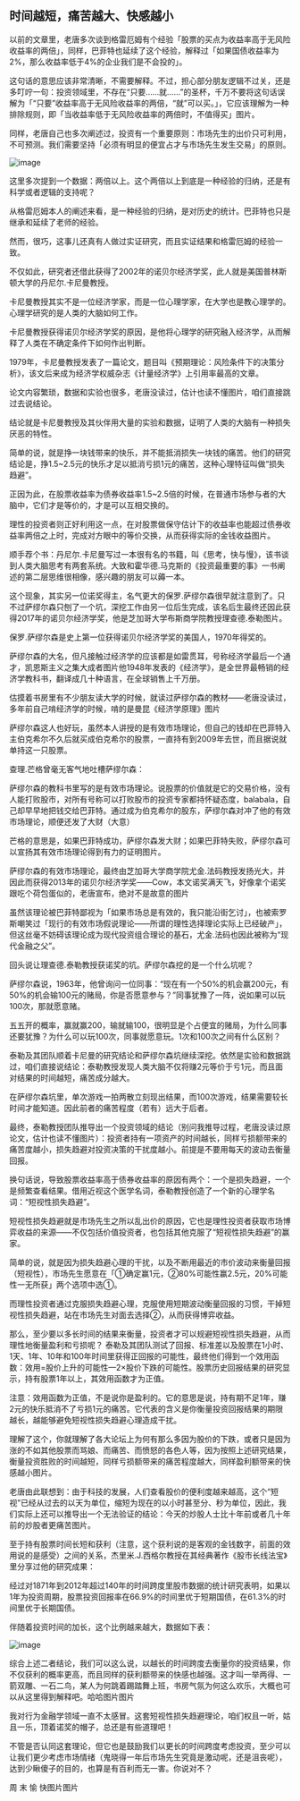 ## 时间越短，痛苦越大、快感越小
以前的文章里，老唐多次谈到格雷厄姆有个经验「股票的买点为收益率高于无风险收益率的两倍」，同样，巴菲特也延续了这个经验，解释过「如果国债收益率为2%，那么收益率低于4%的企业我们是不会投的」。

 

这句话的意思应该非常清晰，不需要解释。不过，担心部分朋友逻辑不过关，还是多叮咛一句：投资领域里，不存在“只要……就……”的圣杯，千万不要将这句话误解为「“只要”收益率高于无风险收益率的两倍，“就”可以买。」，它应该理解为一种排除规则，即「当收益率低于无风险收益率的两倍时，不值得买」图片。

 

同样，老唐自己也多次阐述过，投资有一个重要原则：市场先生的出价只可利用，不可预测。我们需要坚持「必须有明显的便宜占才与市场先生发生交易」的原则。

 ![image](https://github.com/fengyumozhu/tsf/assets/6201828/85213a29-f4e2-44b6-860a-4b503979ed86)


这里多次提到一个数据：两倍以上。这个两倍以上到底是一种经验的归纳，还是有科学或者逻辑的支持呢？

 

从格雷厄姆本人的阐述来看，是一种经验的归纳，是对历史的统计。巴菲特也只是继承和延续了老师的经验。



然而，很巧，这事儿还真有人做过实证研究，而且实证结果和格雷厄姆的经验一致。



不仅如此，研究者还借此获得了2002年的诺贝尔经济学奖，此人就是美国普林斯顿大学的丹尼尔.卡尼曼教授。

 

卡尼曼教授其实不是一位经济学家，而是一位心理学家，在大学也是教心理学的。心理学研究的是人类的大脑如何工作。



卡尼曼教授获得诺贝尔经济学奖的原因，是他将心理学的研究融入经济学，从而解释了人类在不确定条件下如何作出判断。

 

1979年，卡尼曼教授发表了一篇论文，题目叫《预期理论：风险条件下的决策分析》，该文后来成为经济学权威杂志《计量经济学》上引用率最高的文章。

 

论文内容繁琐，数据和实验也很多，老唐没读过，估计也读不懂图片，咱们直接跳过去说结论。

 

结论就是卡尼曼教授及其伙伴用大量的实验和数据，证明了人类的大脑有一种损失厌恶的特性。



简单的说，就是挣一块钱带来的快乐，并不能抵消损失一块钱的痛苦。他们的研究结论是，挣1.5~2.5元的快乐才足以抵消亏损1元的痛苦，这种心理特征叫做“损失趋避”。

 

正因为此，在股票收益率为债券收益率1.5~2.5倍的时候，在普通市场参与者的大脑中，它们才是等价的，才是可以互相交换的。



理性的投资者则正好利用这一点，在对股票做保守估计下的收益率也能超过债券收益率两倍之上时，完成对方眼中的等价交换，从而获得实际的金钱收益图片。



 顺手荐个书：丹尼尔.卡尼曼写过一本很有名的书籍，叫《思考，快与慢》，该书谈到人类大脑思考有两套系统。大致和霍华德.马克斯的《投资最重要的事》一书阐述的第二层思维很相像，感兴趣的朋友可以薅一本。 



这个现象，其实另一位诺奖得主，名气更大的保罗.萨缪尔森很早就注意到了。只不过萨缪尔森只刨了一个坑，深挖工作由另一位后生完成，该名后生最终还因此获得2017年的诺贝尔经济学奖，他是芝加哥大学布斯商学院教授理查德.泰勒图片。

 

保罗.萨缪尔森是史上第一位获得诺贝尔经济学奖的美国人，1970年得奖的。



萨缪尔森的大名，但凡接触过经济学的应该都是如雷贯耳，号称经济学最后一个通才，凯恩斯主义之集大成者图片他1948年发表的《经济学》，是全世界最畅销的经济学教科书，翻译成几十种语言，在全球销售上千万册。



估摸着书房里有不少朋友读大学的时候，就读过萨缪尔森的教材——老唐没读过，多年前自己啃经济学的时候，啃的是曼昆《经济学原理》图片

 

萨缪尔森这人也好玩，虽然本人讲授的是有效市场理论，但自己的钱却在巴菲特入主伯克希尔不久后就买成伯克希尔的股票，一直持有到2009年去世，而且据说就单持这一只股票。

 

查理.芒格曾毫无客气地吐槽萨缪尔森：



萨缪尔森的教科书里写的是有效市场理论。说股票的价值就是它的交易价格，没有人能打败股市，对所有号称可以打败股市的投资专家都持怀疑态度，balabala，自己却早早地把钱交给巴菲特。通过成为伯克希尔的股东，萨缪尔森对冲了他的有效市场理论，顺便还发了大财（大意）

 

芒格的意思是，如果巴菲特成功，萨缪尔森发大财；如果巴菲特失败，萨缪尔森可以宣扬其有效市场理论得到有力的证明图片。

 

萨缪尔森的有效市场理论，最终由芝加哥大学商学院尤金.法码教授发扬光大，并因此而获得2013年的诺贝尔经济学奖——Cow，本文诺奖满天飞，好像拿个诺奖跟吃个荷包蛋似的，老唐宣布，绝对不是故意的图片



虽然该理论被巴菲特鄙视为「如果市场总是有效的，我只能沿街乞讨」，也被索罗斯嘲笑过「现行的有效市场假说理论——所谓的理性选择理论实际上已经破产」，但这丝毫不妨碍该理论成为现代投资组合理论的基石，尤金.法码也因此被称为“现代金融之父”。

 

回头说让理查德.泰勒教授获诺奖的坑。萨缪尔森挖的是一个什么坑呢？ 



萨缪尔森说，1963年，他曾询问一位同事：“现在有一个50%的机会赢200元，有50%的机会输100元的赌局，你是否愿意参与？”同事犹豫了一阵，说如果可以玩100次，那就愿意赌。

 

五五开的概率，赢就赢200，输就输100，很明显是个占便宜的赌局，为什么同事还要犹豫？为什么可以玩100次，同事就愿意玩。1次和100次之间有什么区别？

 

泰勒及其团队顺着卡尼曼的研究结论和萨缪尔森坑继续深挖。依然是实验和数据跳过，咱们直接说结论：泰勒教授发现人类大脑不仅将赚2元等价于亏1元，而且面对结果的时间越短，痛苦成分越大。

 

在萨缪尔森坑里，单次游戏一拍两散立刻现出结果，而100次游戏，结果需要较长时间才能知道。因此前者的痛苦程度（若有）远大于后者。

 

最终，泰勒教授团队推导出一个投资领域的结论（别问我推导过程，老唐没读过原论文，估计也读不懂图片）：投资者持有一项资产的时间越长，同样亏损额带来的痛苦度越小，损失趋避对投资决策的干扰度越小。前提是不要用每天的波动去衡量回报。

 

换句话说，导致股票收益率高于债券收益率的原因有两个：一个是损失趋避，一个是频繁查看结果。借用近视这个医学名词，泰勒教授创造了一个新的心理学名词：“短视性损失趋避”。

 

短视性损失趋避就是市场先生之所以乱出价的原因，它也是理性投资者获取市场博弈收益的来源——不仅包括价值投资者，也包括其他克服了“短视性损失趋避”的赢家。

 

简单的说，就是因为损失趋避心理的干扰，以及不断用最近的市价波动来衡量回报（短视性），市场先生愿意在「①确定赢1元，②80%可能性赢2.5元，20%可能性一无所获」两个选项中选①。

 

而理性投资者通过克服损失趋避心理，克服使用短期波动衡量回报的习惯，干掉短视性损失趋避，站在市场先生对面去选择②，从而获得博弈收益。

 

那么，至少要以多长时间的结果来衡量，投资者才可以规避短视性损失趋避，从而理性地衡量盈利和亏损呢？ 泰勒及其团队测试了回报、标准差以及股票在1小时、1天、1年、10年和100年时间里获得正回报的可能性，最终他们得到一个效用函数：效用=股价上升的可能性—2×股价下跌的可能性。股票历史回报结果的研究显示，持有股票1年以上，其效用函数才为正值。

 

注意：效用函数为正值，不是说你是盈利的。它的意思是说，持有期不足1年，赚2元的快乐抵消不了亏损1元的痛苦。它代表的含义是你衡量投资回报结果的期限越长，越能够避免短视性损失趋避心理造成干扰。

 

理解了这个，你就理解了各大论坛上为何有那么多因为股价的下跌，或者只是因为涨的不如其他股票而骂娘、而痛苦、而愤怒的各色人等，因为按照上述研究结果，衡量投资胜败的时间越短，同样亏损额带来的痛苦程度越大，同样盈利额带来的快感越小图片。

 

老唐由此联想到：由于科技的发展，人们查看股价的便利度越来越高，这个“短视”已经从过去的以天为单位，缩短为现在的以小时甚至分、秒为单位，因此，我们实际上还可以推导出一个无法验证的结论：今天的炒股人士比十年前或者几十年前的炒股者更痛苦图片。

 

至于持有股票时间长短和获利（注意，这个获利说的是客观的金钱数字，前面的效用说的是感受）之间的关系，杰里米.J.西格尔教授在其经典著作《股市长线法宝》里分享过他的研究成果：

 

经过对1871年到2012年超过140年的时间跨度里股市数据的统计研究表明，如果以1年为投资周期，股票投资回报率在66.9%的时间里优于短期国债，在61.3%的时间里优于长期国债。



伴随着投资时间的加长，这个比例越来越大，数据如下表：

![image](https://github.com/fengyumozhu/tsf/assets/6201828/5056a0be-84e1-4a05-93d8-b40127f65428)


综合上述二者结论，我们可以这么说，以越长的时间跨度去衡量你的投资结果，你不仅获利的概率更高，而且同样的获利额带来的快感也越强。这才叫一举两得、一箭双雕、一石二鸟，某人为何跳着踢踏舞上班，书房气氛为何这么欢乐，大概也可以从这里得到解释吧。哈哈图片图片


 

我对行为金融学领域一直不太感冒。这套短视性损失趋避理论，咱们权且一听，姑且一乐，顶着诺奖的帽子，总还是有些道理吧！

 

不管是否认同这套理论，但它也是鼓励我们以更长的时间跨度考虑投资，至少可以让我们更少考虑市场情绪（鬼晓得一年后市场先生究竟是激动呢，还是沮丧呢），达到少瞅傻子的目的，也算是有百利而无一害。你说对不？

周 末 愉 快图片图片
